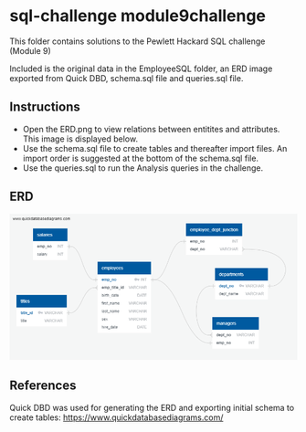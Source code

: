 # sql-challenge module9challenge

This folder contains solutions to the Pewlett Hackard SQL challenge (Module 9)

Included is the original data in the EmployeeSQL folder, an ERD image exported from Quick DBD, schema.sql file and queries.sql file.

## Instructions

* Open the ERD.png to view relations between entitites and attributes. This image is displayed below.
* Use the schema.sql file to create tables and thereafter import files. An import order is suggested at the bottom of the schema.sql file.
* Use the queries.sql to run the Analysis queries in the challenge.

## ERD

![Alt text](ERD.png)

## References

Quick DBD was used for generating the ERD and exporting initial schema to create tables: https://www.quickdatabasediagrams.com/
